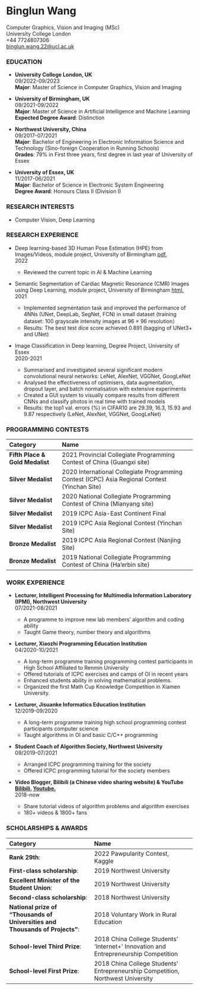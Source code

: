 # Binglun Wang
Computer Graphics, Vision and Imaging (MSc)<br>
University College London <br>
+44 7724807306 <br>
binglun.wang.22@ucl.ac.uk<br>

### EDUCATION

* **University College London, UK**<br>
09/2022-09/2023<br>
**Major**: Master of Science in Computer Graphics, Vision and Imaging <br> 

* **University of Birmingham, UK**<br>
09/2021-09/2022<br>
**Major**: Master of Science in Artificial Intelligence and Machine Learning <br> 
**Expected Degree Award**: Distinction <br>

* **Northwest University, China**<br>
09/2017-07/2021<br>
**Major**: Bachelor of Engineering in Electronic Information Science and Technology (Sino-foreign Cooperation in Running Schools) <br>
**Grades**: 79% in First three years, first degree in last year of University of Essex<br>

* **University of Essex, UK** <br>
11/2017-06/2021<br>
**Major**: Bachelor of Science in Electronic System Engineering<br>
**Degree Award**: Honours Class II (Division I)<br>

### RESEARCH INTERESTS
* Computer Vision, Deep Learning

### RESEARCH EXPERIENCE

* Deep learning-based 3D Human Pose Estimation (HPE) from Images/Videos, module project, University of Birmingham [pdf.](topics.pdf)<br>
2022
  + Reviewed the current topic in AI & Machine Learning <br>

* Semantic Segmentation of Cardiac Magnetic Resonance (CMR) Images using Deep Learning, module project, University of Birmingham [html.](Semantic_Segmentation.html)<br>
2021
  + Implemented segmentation task and improved the performance of 4NNs (UNet, DeepLab, SegNet, FCN) in small dataset (training dataset: 100 grayscale intensity images at 96 × 96 resolution）
  + Results: The best test dice score achieved 0.891 (bagging of UNet3+ and UNet) <br>

* Image Classification in Deep learning, Degree Project, University of Essex <!--[pdf.](Image_Classification.pdf)--><br>
2020-2021
  + Summarised and investigated several significant modern convolutional neural networks: LeNet, AlexNet, VGGNet, GoogLeNet
  + Analysed the effectiveness of optimisers, data augmentation, dropout layer, and batch normalisation with extensive experiments 
  + Created a GUI system to visually compare results from different CNNs and classify photos in real time with trained models
  + Results: the top1 val. errors (%) in CIFAR10 are 29.39, 16.3, 15.93 and 9.87 respectively (LeNet, AlexNet, VGGNet, GoogLeNet)<br>

### PROGRAMMING CONTESTS

|Category|Name|
|:---|:---|
|**Fifth Place & Gold Medalist**|2021 Provincial Collegiate Programming Contest of China (Guangxi site)<!--[pdf.](2021-GXCPC-获奖证书-打星队.pdf)-->|  
|**Silver Medalist**|2020 International Collegiate Programming Contest (ICPC) Asia Regional Contest (Yinchan Site) <!--[pdf.](2021_Asia_Yinchuan_MEDAL.pdf)-->| 
|**Silver Medalist**|2020 National Collegiate Programming Contest of China (Mianyang site)<!--[pdf.](202011中国大学生程序设计竞赛2020绵阳站银牌.jpg)-->| 
|**Silver Medalist**|2019 ICPC Asia-East Continent Final <!--[pdf.](201912ACM国际大学生程序设计竞赛亚洲区域赛决赛银牌.png)-->| 
|**Silver Medalist**|2019 ICPC Asia Regional Contest (Yinchan Site) <!--[pdf.](201910ACMYinchuan.pdf)-->|
|**Bronze Medalist**|2019 ICPC Asia Regional Contest (Nanjing Site)<!--[pdf.](201911Nanjing.pdf)-->| 
|**Bronze Medalist**|2019 National Collegiate Programming Contest of China (Ha’erbin site)<!--[pdf.](201910中国大学生程序设计竞赛2019哈尔滨站铜牌.jpg)-->| 

### WORK EXPERIENCE

* **Lecturer, Intelligent Processing for Multimedia Information Laboratory (IPMI), Northwest University**<br>
07/2021-08/2021
  + A programme to improve new lab members’ algorithm and coding ability
  + Taught Game theory, number theory and algorithms<br>

* **Lecturer, Xiaozhi Programming Education Institution**<br>
04/2020-10/2021
  + A long-term programme training programming contest participants in High School Affiliated to Renmin University
  + Offered tutorials of ICPC exercises and camps of OI in recent years
  + Enhanced students ability in solving mathematical problems.
  + Organized the first Math Cup Knowledge Competition in Xiamen University.<br>
  
* **Lecturer, Jisuanke Informatics Education Institution**<br>
12/2019-09/2020
  + A long-term programme training high school programming contest participants computer science
  + Taught algorithms in OI and basic C/C++ programming<br>
  
* **Student Coach of Algorithm Society, Northwest University**<br>
09/2019-07/2021
  + Arranged ICPC programming training for the society
  + Offered ICPC programming tutorial for the society members
  
* **Video Blogger, Bilibili (a Chinese video sharing website) & YouTube [Bilibili.](https://space.bilibili.com/255125226?spm_id_from=333.1007.0.0) [Youtube.](https://www.youtube.com/channel/UCDUA25QnpR0Gp-TUVl0Z3sA)**<br>
2018-now
  + Share tutorial videos of algorithm problems and algorithm exercises
  + 180+ videos & 1800+ fans

### SCHOLARSHIPS & AWARDS

|Category|Name|
|:---|:---|
|**Rank 29th**:|2022 Pawpularity Contest, Kaggle|
|**First-class scholarship**:|2019 Northwest University|
|**Excellent Minister of the Student Union**:|2019 Northwest University|
|**Second-class scholarship**:|2018 Northwest University|
|**National prize of “Thousands of Universities and Thousands of Projects”**:|2018 Voluntary Work in Rural Education|
|**School-level Third Prize**:|2018 China College Students' 'Internet+' Innovation and Entrepreneurship Competition|
|**School-level First Prize**:|2018 China College Students’ Entrepreneurship Competition, Northwest University|
